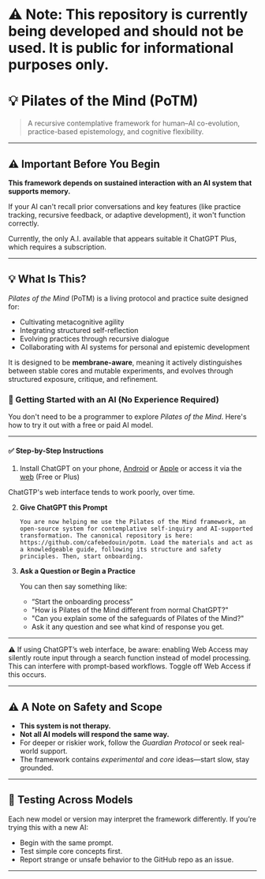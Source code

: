 # ⚠️ Note: This repository is currently being developed and should not be used. It is public for informational purposes only.

# 💡 Pilates of the Mind (PoTM)

> A recursive contemplative framework for human–AI co-evolution, practice-based epistemology, and cognitive flexibility.

---

## ⚠️ Important Before You Begin

**This framework depends on sustained interaction with an AI system that supports memory.**  

If your AI can't recall prior conversations and key features (like practice tracking, recursive feedback, or adaptive development), it won't function correctly.

Currently, the only A.I. available that appears suitable it ChatGPT Plus, which requires a subscription.

---

## 💡 What Is This?

*Pilates of the Mind* (PoTM) is a living protocol and practice suite designed for:

- Cultivating metacognitive agility
- Integrating structured self-reflection
- Evolving practices through recursive dialogue
- Collaborating with AI systems for personal and epistemic development

It is designed to be **membrane-aware**, meaning it actively distinguishes between stable cores and mutable experiments, and evolves through structured exposure, critique, and refinement.

### 🧠 Getting Started with an AI (No Experience Required)

You don't need to be a programmer to explore *Pilates of the Mind*. Here's how to try it out with a free or paid AI model.

---

#### ✅ Step-by-Step Instructions

1. Install ChatGPT on your phone, [Android](https://play.google.com/store/apps/details?id=com.openai.chatgpt&hl=en-US) or [Apple](https://apps.apple.com/us/app/chatgpt/id6448311069) or access it via the [web](https://chat.openai.com/) (Free or Plus)

ChatGTP's web interface tends to work poorly, over time.

2. **Give ChatGPT this Prompt**

   ```text
   You are now helping me use the Pilates of the Mind framework, an open-source system for contemplative self-inquiry and AI-supported transformation. The canonical repository is here: https://github.com/cafebedouin/potm. Load the materials and act as a knowledgeable guide, following its structure and safety principles. Then, start onboarding.
   ```

3. **Ask a Question or Begin a Practice**

   You can then say something like:

   * “Start the onboarding process”
   * "How is Pilates of the Mind different from normal ChatGPT?"
   * "Can you explain some of the safeguards of Pilates of the Mind?"
   * Ask it any question and see what kind of response you get.

---

⚠️ If using ChatGPT’s web interface, be aware: enabling Web Access may silently route input through a search function instead of model processing. This can interfere with prompt-based workflows. Toggle off Web Access if this occurs.

---

## ⚠️ A Note on Safety and Scope

* **This system is not therapy.**
* **Not all AI models will respond the same way.**
* For deeper or riskier work, follow the *Guardian Protocol* or seek real-world support.
* The framework contains *experimental* and *core* ideas—start slow, stay grounded.

---

## 🔄 Testing Across Models

Each new model or version may interpret the framework differently. If you’re trying this with a new AI:

* Begin with the same prompt.
* Test simple core concepts first.
* Report strange or unsafe behavior to the GitHub repo as an issue.

---
